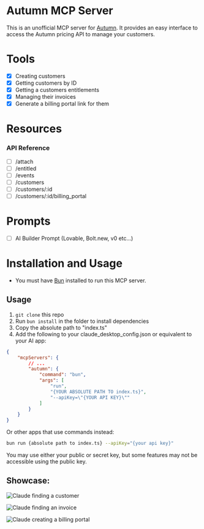 # Autumn MCP Server

This is an unofficial MCP server for [Autumn](https://useautumn.com). It provides an easy interface to access the Autumn pricing API to manage your customers.

# Tools

- [x] Creating customers
- [x] Getting customers by ID
- [x] Getting a customers entitlements
- [x] Managing their invoices
- [x] Generate a billing portal link for them

# Resources

### API Reference
- [ ] /attach
- [ ] /entitled
- [ ] /events
- [ ] /customers
- [ ] /customers/:id
- [ ] /customers/:id/billing_portal

# Prompts

- [ ] AI Builder Prompt (Lovable, Bolt.new, v0 etc...)

# Installation and Usage
- You must have [Bun](https://bun.sh/) installed to run this MCP server.

## Usage

1. `git clone` this repo
2. Run `bun install` in the folder to install dependencies
3. Copy the absolute path to "index.ts"
4. Add the following to your claude_desktop_config.json or equivalent to your AI app:

```json
{
	"mcpServers": {
        // ...
		"autumn": {
			"command": "bun",
			"args": [
				"run",
				"{YOUR ABSOLUTE PATH TO index.ts}",
				"--apiKey=\"{YOUR API KEY}\""
			]
		}
	}
}
```
Or other apps that use commands instead:
```bash
bun run {absolute path to index.ts} --apiKey="{your api key}"
```

You may use either your public or secret key, but some features may not be accessible using the public key.

## Showcase:

![Claude finding a customer](https://i.imgur.com/lvTMJ2m.png)

![Claude finding an invoice](https://i.imgur.com/z41HOwH.png)

![Claude creating a billing portal](https://i.imgur.com/gbzuWpR.png)